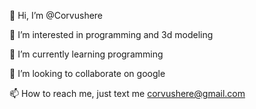 👋 Hi, I’m @Corvushere

👀 I’m interested in programming and 3d modeling

🌱 I’m currently learning programming

💞️ I’m looking to collaborate on google

📫 How to reach me, just text me corvushere@gmail.com